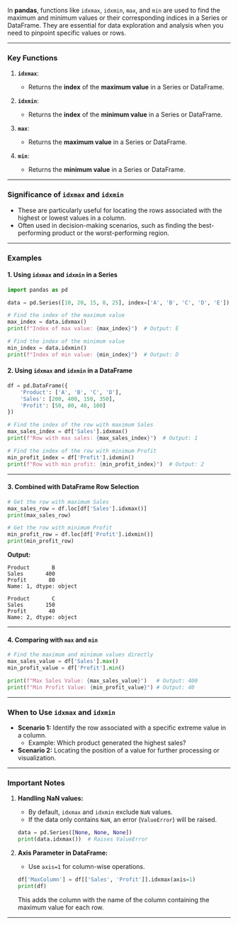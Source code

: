 In **pandas**, functions like `idxmax`, `idxmin`, `max`, and `min` are used to find the maximum and minimum values or their corresponding indices in a Series or DataFrame. They are essential for data exploration and analysis when you need to pinpoint specific values or rows.

---

### **Key Functions**

1. **`idxmax`**:
   - Returns the **index** of the **maximum value** in a Series or DataFrame.

2. **`idxmin`**:
   - Returns the **index** of the **minimum value** in a Series or DataFrame.

3. **`max`**:
   - Returns the **maximum value** in a Series or DataFrame.

4. **`min`**:
   - Returns the **minimum value** in a Series or DataFrame.

---

### **Significance of `idxmax` and `idxmin`**

- These are particularly useful for locating the rows associated with the highest or lowest values in a column.
- Often used in decision-making scenarios, such as finding the best-performing product or the worst-performing region.

---

### **Examples**

#### **1. Using `idxmax` and `idxmin` in a Series**
```python
import pandas as pd

data = pd.Series([10, 20, 15, 8, 25], index=['A', 'B', 'C', 'D', 'E'])

# Find the index of the maximum value
max_index = data.idxmax()
print(f"Index of max value: {max_index}")  # Output: E

# Find the index of the minimum value
min_index = data.idxmin()
print(f"Index of min value: {min_index}")  # Output: D
```

#### **2. Using `idxmax` and `idxmin` in a DataFrame**
```python
df = pd.DataFrame({
    'Product': ['A', 'B', 'C', 'D'],
    'Sales': [200, 400, 150, 350],
    'Profit': [50, 80, 40, 100]
})

# Find the index of the row with maximum Sales
max_sales_index = df['Sales'].idxmax()
print(f"Row with max sales: {max_sales_index}")  # Output: 1

# Find the index of the row with minimum Profit
min_profit_index = df['Profit'].idxmin()
print(f"Row with min profit: {min_profit_index}")  # Output: 2
```

---

#### **3. Combined with DataFrame Row Selection**
```python
# Get the row with maximum Sales
max_sales_row = df.loc[df['Sales'].idxmax()]
print(max_sales_row)

# Get the row with minimum Profit
min_profit_row = df.loc[df['Profit'].idxmin()]
print(min_profit_row)
```

**Output:**
```
Product       B
Sales       400
Profit       80
Name: 1, dtype: object

Product       C
Sales       150
Profit       40
Name: 2, dtype: object
```

---

#### **4. Comparing with `max` and `min`**
```python
# Find the maximum and minimum values directly
max_sales_value = df['Sales'].max()
min_profit_value = df['Profit'].min()

print(f"Max Sales Value: {max_sales_value}")   # Output: 400
print(f"Min Profit Value: {min_profit_value}") # Output: 40
```

---

### **When to Use `idxmax` and `idxmin`**
- **Scenario 1:** Identify the row associated with a specific extreme value in a column.
  - Example: Which product generated the highest sales?
- **Scenario 2:** Locating the position of a value for further processing or visualization.

---

### **Important Notes**
1. **Handling NaN values:**
   - By default, `idxmax` and `idxmin` exclude `NaN` values.
   - If the data only contains `NaN`, an error (`ValueError`) will be raised.
   ```python
   data = pd.Series([None, None, None])
   print(data.idxmax())  # Raises ValueError
   ```

2. **Axis Parameter in DataFrame:**
   - Use `axis=1` for column-wise operations.
   ```python
   df['MaxColumn'] = df[['Sales', 'Profit']].idxmax(axis=1)
   print(df)
   ```
   This adds the column with the name of the column containing the maximum value for each row.

---

